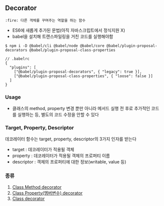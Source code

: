 <!-- @format -->

## Decorator

`:fire: 다른 객체를 꾸며주는 역할을 하는 함수`

- ES6에 새롭게 추가된 문법(아직 자바스크립트에서 정식지원 X)
- babel을 설치해 트랜스파일링을 거친 코드를 실행해야함

```
$ npm i -D @babel/cli @babel/node @babel/core @babel/plugin-proposal-decorators @babel/plugin-proposal-class-properties
```

```
// .babelrc
{
  "plugins": [
    ["@babel/plugin-proposal-decorators", { "legacy": true }],
    ["@babel/plugin-proposal-class-properties", { "loose": false }]
  ]
}

```

### Usage

- 클래스의 method, property 변경 뿐만 아니라 메서드 실행 전 후로 추가적인 코드를 실행하는 등, 별도의 코드 수정을 안할 수 있다

### Target, Property, Descriptor

데코레이터 함수는 target, property, descriptor의 3가지 인자를 받는다

- target : 데코레이터가 적용될 객체
- property : 데코레이터가 적용될 객체의 프로퍼티 이름
- descriptor : 객체의 프로퍼티에 대한 정보(writable, value 등)

### 종류

1. [Class Method decorator](<https://github.com/hatbann/2024_study/tree/main/js/decorator(240102)/classMethodDecorator>)
2. [Class Property(멤버변수) decorator](<https://github.com/hatbann/2024_study/tree/main/js/decorator(240102)/classPropertyDecorator>)
3. [Class decorator](<https://github.com/hatbann/2024_study/tree/main/js/decorator(240102)/classDecorator>)
